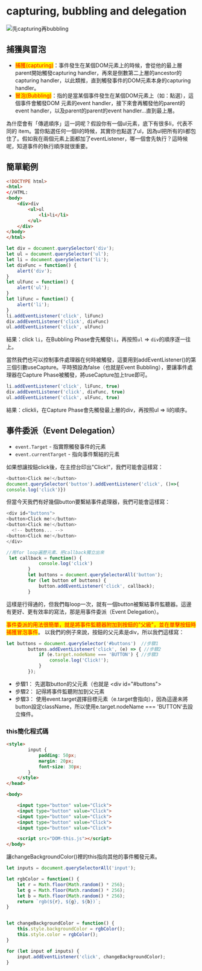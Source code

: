# capturing, bubbling and delegation

![先capturing再bubbling](../../.gitbook/assets/event\_flow-min.png)

## 捕獲與冒泡

* <mark style="color:red;">捕獲(capturing)</mark>：事件發生在某個DOM元素上的時候，會從他的最上層parent開始觸發capturing handler，再來是倒數第二上層的ancestor的capturing handler，以此類推，直到觸發事件的DOM元素本身的capturing handler。
* <mark style="color:red;">冒泡(Bubbling)</mark>：指的是當某個事件發生在某個DOM元素上（如：點選），這個事件會觸發DOM 元素的event handler，接下來會再觸發他的parent的event handler，以及parent的parent的event handler…直到最上層。

為什麼會有「傳遞順序」這一詞呢？假設你有一個ul元素，底下有很多li，代表不同的 item。當你點選任何一個li的時候，其實你也點選了ul，因為ul把所有的li都包住了。假如我在兩個元素上面都加了eventListener，哪一個會先執行？這時候呢，知道事件的執行順序就很重要。

## 簡單範例

```html
<!DOCTYPE html>
<html>
<//HTML:
<body>
    <div>div
        <ul>ul
            <li>li</li>
        </ul>
    </div>
</body>
</html>
```

```javascript
let div = document.querySelector('div');
let ul = document.querySelector('ul');
let li = document.querySelector('li');
let divFunc = function() {
    alert('div');
}
let ulFunc = function() {
    alert('ul');
}
let liFunc = function() {
    alert('li');
}
li.addEventListener('click', liFunc)
div.addEventListener('click', divFunc)
ul.addEventListener('click', ulFunc)
```

結果：click `li`，在Bubbling Phase會先觸發`li`，再按照`ul` => `div`的順序逐一往上。

當然我們也可以控制事件處理器在何時被觸發，這要用到addEventListener()的第三個引數useCapture。平時預設為false（也就是Event Bubbling），要讓事件處理器在Capture Phase被觸發，將useCapture加上true即可。

```javascript
li.addEventListener('click', liFunc, true)
div.addEventListener('click', divFunc, true)
ul.addEventListener('click', ulFunc, true)
```

結果：clickli，在Capture Phase會先觸發最上層的div，再按照ul => li的順序。

## 事件委派（Event Delegation）

* `event.Target` - 指實際觸發事件的元素&#x20;
* `event.currentTarget` - 指向事件繫結的元素

如果想讓按鈕click後，在主控台印出"Click!"，我們可能會這樣寫：

```javascript
<button>Click me!</button>
document.querySelector('button').addEventListener('click', ()=>{
console.log('click')})
```

但當今天我們有好幾個button要繫結事件處理器，我們可能會這樣寫：

```javascript
<div id="buttons">
<button>Click me!</button>
<button>Click me!</button>
  <!-- buttons... -->
<button>Click me!</button>
</div>

//用for loop遍歷元素、把callback獨立出來
 let callback = function() {
            console.log('click')
        }
        let buttons = document.querySelectorAll('button');
        for (let button of buttons) {
            button.addEventListener('click', callback);
        }
```

這樣是行得通的，但我們每loop一次，就有一個button被繫結事件監聽器。這邊有更好、更有效率的寫法，那是用事件委派（Event Delegation）。

<mark style="color:red;">事件委派的用法很簡單，就是將事件監聽器附加到按鈕的"父級"，並在單擊按鈕時捕獲冒泡事件</mark>。 以我們的例子來說，按鈕的父元素是div，所以我們這樣寫：

```javascript
let buttons = document.querySelector('#buttons')  //步驟1
        buttons.addEventListener('click', (e) => { //步驟2
            if (e.target.nodeName === 'BUTTON') { //步驟3
                console.log('Click!');
            }
        });
```

* 步驟1： 先選取button的父元素（也就是 \<div id="#buttons">
* 步驟2： 記得將事件監聽附加到父元素
* 步驟3： 使用event.target選擇目標元素（e.target會指向），因為這邊未將button設定className，所以使用e.target.nodeName === 'BUTTON'去設立條件。

### this簡化程式碼

```html
<style>
        input {
            padding: 50px;
            margin: 20px;
            font-size: 30px;
        }
    </style>
</head>

<body>

    <input type="button" value="Click">
    <input type="button" value="Click">
    <input type="button" value="Click">
    <input type="button" value="Click">
    <input type="button" value="Click">

    <script src="DOM-this.js"></script>
</body>
```

讓changeBackgroundColor()裡的this指向其他的事件觸發元素。

```javascript
let inputs = document.querySelectorAll('input');

let rgbColor = function() {
    let r = Math.floor(Math.random() * 256);
    let g = Math.floor(Math.random() * 256);
    let b = Math.floor(Math.random() * 256);
    return `rgb(${r}, ${g}, ${b})`;
}


let changeBackgroundColor = function() {
    this.style.backgroundColor = rgbColor();
    this.style.color = rgbColor();
}

for (let input of inputs) {
    input.addEventListener('click', changeBackgroundColor);
}
```
